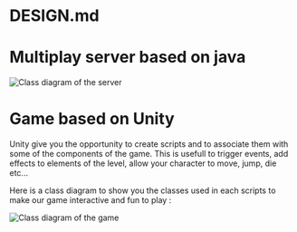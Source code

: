 # DESIGN.md #

# Multiplay server based on java #

![Class diagram of the server](https://github.com/bscnd/oscourge/blob/master/oscourge_documents/diagram_server.png)

# Game based on Unity #

Unity give you the opportunity to create scripts and to associate them with some of the components of the game. This is usefull to trigger events, add effects to elements of the level, allow your character to move, jump, die etc...

Here is a class diagram to show you the classes used in each scripts to make our game interactive and fun to play :

![Class diagram of the game](https://github.com/bscnd/oscourge/blob/master/oscourge_documents/diagram_game.png)
